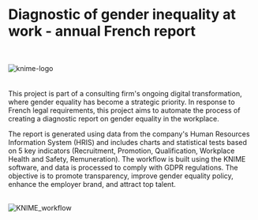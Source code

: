 # Diagnostic of gender inequality at work - annual French report
<br>

![knime-logo](https://github.com/ZofiaQlt/professional_inequalities_knime/assets/67431758/14e66712-5b7a-42e2-bedf-724797c9a3e6)
<br><br><br>
This project is part of a consulting firm's ongoing digital transformation, where gender equality has become a strategic priority. In response to French legal requirements, this project aims to automate the process of creating a diagnostic report on gender equality in the workplace.

The report is generated using data from the company's Human Resources Information System (HRIS) and includes charts and statistical tests based on 5 key indicators (Recruitment, Promotion, Qualification, Workplace Health and Safety, Remuneration). The workflow is built using the KNIME software, and data is processed to comply with GDPR regulations. The objective is to promote transparency, improve gender equality policy, enhance the employer brand, and attract top talent.
<br><br>

![KNIME_workflow](https://github.com/ZofiaQlt/professional_inequalities_knime/assets/67431758/77de12ee-a82b-49ab-afbe-1c98f09b3e91)
